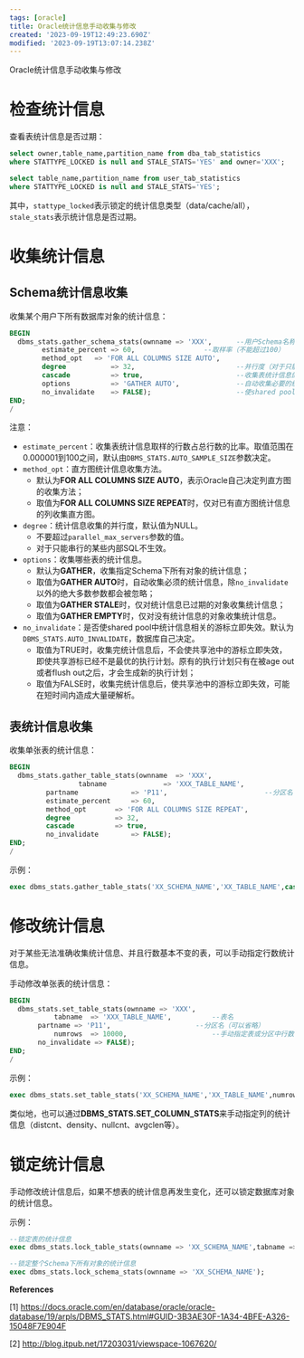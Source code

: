 ```yaml
---
tags: [oracle]
title: Oracle统计信息手动收集与修改
created: '2023-09-19T12:49:23.690Z'
modified: '2023-09-19T13:07:14.238Z'
---
```


Oracle统计信息手动收集与修改

# 检查统计信息
查看表统计信息是否过期：
```sql
select owner,table_name,partition_name from dba_tab_statistics 
where STATTYPE_LOCKED is null and STALE_STATS='YES' and owner='XXX';

select table_name,partition_name from user_tab_statistics 
where STATTYPE_LOCKED is null and STALE_STATS='YES';
```
其中，`stattype_locked`表示锁定的统计信息类型（data/cache/all），`stale_stats`表示统计信息是否过期。


# 收集统计信息
## Schema统计信息收集
收集某个用户下所有数据库对象的统计信息：
```sql
BEGIN
  dbms_stats.gather_schema_stats(ownname => 'XXX',      --用户Schema名称
		estimate_percent => 60,                 --取样率（不能超过100）
		method_opt	 => 'FOR ALL COLUMNS SIZE AUTO',
		degree 	         => 32,                         --并行度（对于只能串行的某些内部SQL不生效）
		cascade	         => true,                       --收集表统计信息的同时也收集索引统计信息
		options          => 'GATHER AUTO',              --自动收集必要的统计信息
		no_invalidate	 => FALSE);                     --使shared pool中统计信息相关的游标立即失效
END;
/
```

注意：
- `estimate_percent`：收集表统计信息取样的行数占总行数的比率。取值范围在0.000001到100之间，默认由`DBMS_STATS.AUTO_SAMPLE_SIZE`参数决定。
- `method_opt`：直方图统计信息收集方法。
  - 默认为**FOR ALL COLUMNS SIZE AUTO**，表示Oracle自己决定列直方图的收集方法；
  - 取值为**FOR ALL COLUMNS SIZE REPEAT**时，仅对已有直方图统计信息的列收集直方图。
- `degree`：统计信息收集的并行度，默认值为NULL。
  - 不要超过`parallel_max_servers`参数的值。
  - 对于只能串行的某些内部SQL不生效。
- `options`：收集哪些表的统计信息。
  - 默认为**GATHER**，收集指定Schema下所有对象的统计信息；
  - 取值为**GATHER AUTO**时，自动收集必须的统计信息，除`no_invalidate`以外的绝大多数参数都会被忽略；
  - 取值为**GATHER STALE**时，仅对统计信息已过期的对象收集统计信息；
  - 取值为**GATHER EMPTY**时，仅对没有统计信息的对象收集统计信息。
- `no_invalidate`：是否使shared pool中统计信息相关的游标立即失效。默认为`DBMS_STATS.AUTO_INVALIDATE`，数据库自己决定。
  - 取值为TRUE时，收集完统计信息后，不会使共享池中的游标立即失效，即使共享游标已经不是最优的执行计划。原有的执行计划只有在被age out或者flush out之后，才会生成新的执行计划；
  - 取值为FALSE时，收集完统计信息后，使共享池中的游标立即失效，可能在短时间内造成大量硬解析。


## 表统计信息收集
收集单张表的统计信息：
```sql
BEGIN
  dbms_stats.gather_table_stats(ownname	 => 'XXX',
                 tabname              => 'XXX_TABLE_NAME',             --表名
		 partname             => 'P11',                        --分区名（可以省略）
		 estimate_percent     => 60,
		 method_opt	      => 'FOR ALL COLUMNS SIZE REPEAT',
		 degree 	      => 32,
		 cascade	      => true,
		 no_invalidate 	      => FALSE);
END;
/
```

示例：
```sql
exec dbms_stats.gather_table_stats('XX_SCHEMA_NAME','XX_TABLE_NAME',cascade=>true,no_invalidate=>false);
```

# 修改统计信息
对于某些无法准确收集统计信息、并且行数基本不变的表，可以手动指定行数统计信息。

手动修改单张表的统计信息：
```sql
BEGIN
  dbms_stats.set_table_stats(ownname => 'XXX',
           tabname  => 'XXX_TABLE_NAME',          --表名
	   partname => 'P11',                     --分区名（可以省略）
           numrows  => 10000,                     --手动指定表或分区中行数的统计信息
	   no_invalidate => FALSE);
END;
/
```

示例：
```sql
exec dbms_stats.set_table_stats('XX_SCHEMA_NAME','XX_TABLE_NAME',numrows=>20000,no_invalidate=>false);
```

类似地，也可以通过**DBMS_STATS.SET_COLUMN_STATS**来手动指定列的统计信息（distcnt、density、nullcnt、avgclen等）。


# 锁定统计信息
手动修改统计信息后，如果不想表的统计信息再发生变化，还可以锁定数据库对象的统计信息。

示例：
```sql
--锁定表的统计信息
exec dbms_stats.lock_table_stats(ownname => 'XX_SCHEMA_NAME',tabname => 'XX_TABLE_NAME');

--锁定整个Schema下所有对象的统计信息
exec dbms_stats.lock_schema_stats(ownname => 'XX_SCHEMA_NAME');
```


**References**

[1] https://docs.oracle.com/en/database/oracle/oracle-database/19/arpls/DBMS_STATS.html#GUID-3B3AE30F-1A34-4BFE-A326-15048F7E904F

[2] http://blog.itpub.net/17203031/viewspace-1067620/


